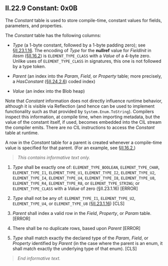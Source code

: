 ## II.22.9 Constant: 0x0B

The _Constant_ table is used to store compile-time, constant values for fields, parameters, and properties. 

The _Constant_ table has the following columns:

 * _Type_ (a 1-byte constant, followed by a 1-byte padding zero); see §[II.23.1.16](#todo-missing-hyperlink). The encoding of _Type_ for the **nullref** value for _FieldInit_ in _ilasm_ (§[II.16.2](#todo-missing-hyperlink)) is `ELEMENT_TYPE_CLASS` with a _Value_ of a 4-byte zero. Unlike uses of `ELEMENT_TYPE_CLASS` in signatures, this one is not followed by a type token.

 * _Parent_ (an index into the _Param_, _Field_, or _Property_ table; more precisely, a _HasConstant_ (§[II.24.2.6](#todo-missing-hyperlink)) coded index)

 * _Value_ (an index into the Blob heap)

Note that _Constant_ information does not directly influence runtime behavior, although it is visible via Reflection (and hence can be used to implement functionality such as that provided by `System.Enum.ToString`). Compilers inspect this information, at compile time, when importing metadata, but the value of the constant itself, if used, becomes embedded into the CIL stream the compiler emits. There are no CIL instructions to access the _Constant_ table at runtime.

A row in the _Constant_ table for a parent is created whenever a compile-time value is specified for that parent. (For an example, see §[II.16.2.](#todo-missing-hyperlink))

> _This contains informative text only._

 1. _Type_ shall be exactly one of: `ELEMENT_TYPE_BOOLEAN`, `ELEMENT_TYPE_CHAR`, `ELEMENT_TYPE_I1`, `ELEMENT_TYPE_U1`, `ELEMENT_TYPE_I2`, `ELEMENT_TYPE_U2`, `ELEMENT_TYPE_I4`, `ELEMENT_TYPE_U4`, `ELEMENT_TYPE_I8`, `ELEMENT_TYPE_U8`, `ELEMENT_TYPE_R4`, `ELEMENT_TYPE_R8`, or `ELEMENT_TYPE_STRING`; or `ELEMENT_TYPE_CLASS` with a _Value_ of zero (§II.23.1.16) \[ERROR\]

 2. _Type_ shall not be any of: `ELEMENT_TYPE_I1`, `ELEMENT_TYPE_U2`, `ELEMENT_TYPE_U4`, or `ELEMENT_TYPE_U8` (§[II.23.1.16](#todo-missing-hyperlink)) \[CLS\]

 3. _Parent_ shall index a valid row in the _Field_, _Property_, or _Param_ table. \[ERROR\]

 4. There shall be no duplicate rows, based upon _Parent_ \[ERROR\]

 5. _Type_ shall match exactly the declared type of the _Param_, _Field_, or _Property_ identified by _Parent_ (in the case where the parent is an enum, it shall match exactly the underlying type of that enum). \[CLS\]

> _End informative text._
